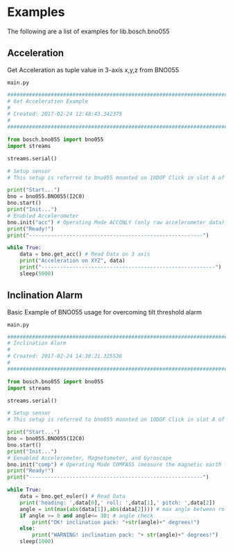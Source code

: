 # Examples

The following are a list of examples for lib.bosch.bno055

## Acceleration


Get Acceleration as tuple value in 3-axis x,y,z from BNO055



```main.py```

```python
################################################################################
# Get Acceleration Example
#
# Created: 2017-02-24 12:48:43.342375
#
################################################################################

from bosch.bno055 import bno055
import streams

streams.serial()

# Setup sensor 
# This setup is referred to bno055 mounted on 10DOF Click in slot A of a Flip n Click device 

print("Start...")
bno = bno055.BNO055(I2C0)
bno.start()
print("Init...")
# Enabled Accelerometer
bno.init("acc") # Operating Mode ACCONLY (only raw accelerometer data)
print("Ready!")
print("--------------------------------------------------------")

while True:
    data = bno.get_acc() # Read Data on 3 axis
    print("Acceleration on XYZ", data)
    print("--------------------------------------------------------")
    sleep(5000)
```
## Inclination Alarm


Basic Example of BNO055 usage for overcoming tilt threshold alarm



```main.py```

```python
################################################################################
# Inclination Alarm
#
# Created: 2017-02-24 14:30:21.325536
#
################################################################################

from bosch.bno055 import bno055
import streams

streams.serial()

# Setup sensor 
# This setup is referred to bno055 mounted on 10DOF Click in slot A of a Flip n Click device 

print("Start...")
bno = bno055.BNO055(I2C0)
bno.start()
print("Init...")
# Eenabled Accelerometer, Magnetometer, and Gyroscope
bno.init("comp") # Operating Mode COMPASS (measure the magnetic earth field and calculate the geographic direction)
print("Ready!")
print("--------------------------------------------------------")

while True:
    data = bno.get_euler() # Read Data
    print('heading: ',data[0],' roll: ',data[1],' pitch: ',data[2])
    angle = int(max(abs(data[1]),abs(data[2]))) # max angle between roll and pitch
    if angle >= 0 and angle<= 30: # angle check
        print("OK! inclination pack: "+str(angle)+" degrees!")
    else:
        print("WARNING! inclination pack: "+ str(angle)+" degrees!")        
    sleep(1000)
```
